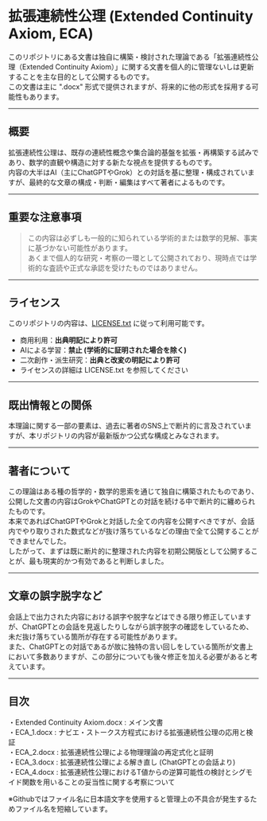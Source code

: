 # 拡張連続性公理 (Extended Continuity Axiom, ECA)  
  
このリポジトリにある文書は独自に構築・検討された理論である「拡張連続性公理（Extended Continuity Axiom）」に関する文書を個人的に管理ないしは更新することを主な目的として公開するものです。  
この文書は主に ".docx" 形式で提供されますが、将来的に他の形式を採用する可能性もあります。  
  
---  
  
## 概要  
  
拡張連続性公理は、既存の連続性概念や集合論的基盤を拡張・再構築する試みであり、数学的直観や構造に対する新たな視点を提供するものです。  
内容の大半はAI（主にChatGPTやGrok）との対話を基に整理・構成されていますが、最終的な文章の構成・判断・編集はすべて著者によるものです。  
  
---  
  
## 重要な注意事項  
  
> この内容は必ずしも一般的に知られている学術的または数学的見解、事実に基づかない可能性があります。    
> あくまで個人的な研究・考察の一環として公開されており、現時点では学術的な査読や正式な承認を受けたものではありません。  
  
---  
  
## ライセンス  
  
このリポジトリの内容は、[LICENSE.txt](./LICENSE.txt) に従って利用可能です。  
  
- 商用利用：**出典明記により許可**  
- AIによる学習：**禁止 (学術的に証明された場合を除く)**  
- 二次創作・派生研究：**出典と改変の明記により許可**  
- ライセンスの詳細は LICENSE.txt を参照してください  
  
---  
  
##  既出情報との関係  
本理論に関する一部の要素は、過去に著者のSNS上で断片的に言及されていますが、本リポジトリの内容が最新版かつ公式な構成とみなされます。  
  
---  
  
## 著者について  
  
この理論はある種の哲学的・数学的思索を通じて独自に構築されたものであり、公開した文書の内容はGrokやChatGPTとの対話を続ける中で断片的に纏められたものです。  
本来であればChatGPTやGrokと対話した全ての内容を公開すべきですが、会話内でやり取りされた数式などが抜け落ちているなどの理由で全て公開することができませんでした。  
したがって、まずは既に断片的に整理された内容を初期公開版として公開することが、最も現実的かつ有効であると判断しました。  
  
---
  
## 文章の誤字脱字など  
会話上で出力された内容における誤字や脱字などはできる限り修正していますが、ChatGPTとの会話を見返したりしながら誤字脱字の確認をしているため、未だ抜け落ちている箇所が存在する可能性があります。  
また、ChatGPTとの対話であるが故に独特の言い回しをしている箇所が文書上において多数ありますが、この部分についても後々修正を加える必要があると考えています。  
  
---  
## 目次  
  
・Extended Continuity Axiom.docx : メイン文書  
・ECA_1.docx : ナビエ・ストークス方程式における拡張連続性公理の応用と検証  
・ECA_2.docx : 拡張連続性公理による物理理論の再定式化と証明  
・ECA_3.docx : 拡張連続性公理による解き直し (ChatGPTとの会話より)  
・ECA_4.docx : 拡張連続性公理におけるT値からの逆算可能性の検討とシグモイド関数を用いることの妥当性に関する考察について  
  
※Githubではファイル名に日本語文字を使用すると管理上の不具合が発生するためファイル名を短縮しています。  
